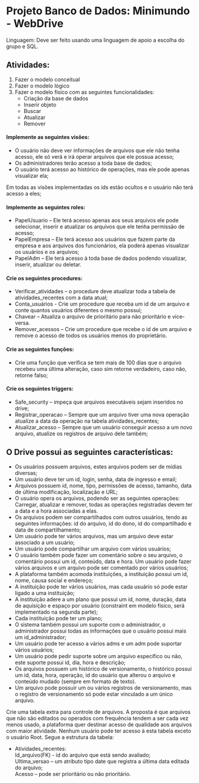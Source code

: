 # Projeto Banco de Dados: Minimundo - WebDrive
Linguagem: Deve ser feito usando uma linguagem de apoio a escolha do grupo e SQL. 
## Atividades:
1. Fazer o modelo conceitual  
2. Fazer o modelo lógico  
3. Fazer o modelo físico com as seguintes funcionalidades:  
    - Criação da base de dados  
    - Inserir objeto  
    - Buscar  
    - Atualizar  
    - Remover  

#### Implemente as seguintes visões:  
- O usuário não deve ver informações de arquivos que ele não tenha acesso, ele só verá e irá operar arquivos que ele possua acesso;  
- Os administradores terão acesso a toda base de dados;  
- O usuário terá acesso ao histórico de operações, mas ele pode apenas visualizar ela;  

Em todas as visões implementadas os ids estão ocultos e o usuário não terá acesso a eles;
#### Implemente as seguintes roles:  
- PapelUsuario – Ele terá acesso apenas aos seus arquivos ele pode selecionar, inserir e atualizar os arquivos que ele tenha permissão de acesso;  
- PapelEmpresa – Ele terá acesso aos usuários que fazem parte da empresa e aos arquivos dos funcionários, ela poderá apenas visualizar os usuários e os arquivos;  
- PapelAdm – Ele terá acesso à toda base de dados podendo visualizar, inserir, atualizar ou deletar.  
#### Crie os seguintes procedures:  
- Verificar_atividades – o procedure deve atualizar toda a tabela de atividades_recentes com a data atual;  
- Conta_usuários - Crie um procedure que receba um id de um arquivo e conte quantos  usuários diferentes o mesmo possui;  
- Chavear – Atualiza o arquivo de prioritário para não prioritário e vice-versa.  
- Remover_acessos – Crie um procedure que recebe o id de um arquivo e remove o acesso de todos os usuários menos do proprietário.  
#### Crie as seguintes funções: 
- Crie uma função que verifica se tem mais de 100 dias que o arquivo recebeu uma última alteração, caso sim retorne verdadeiro, caso não, retorne falso;  
#### Crie os seguintes triggers: 
- Safe_security – impeça que arquivos executáveis sejam inseridos no drive;  
- Registrar_operacao – Sempre que um arquivo tiver uma nova operação atualize a data da operação na tabela atividades_recentes;  
- Atualizar_acesso – Sempre que um usuário conseguir acesso a um novo arquivo, atualize os registros de arquivo dele também; 

## O Drive possui as seguintes características: 
- Os usuários possuem arquivos, estes arquivos podem ser de mídias diversas;   
- Um usuário deve ter um id, login, senha, data de ingresso e email;   
- Arquivos possuem id, nome, tipo, permissões de acesso, tamanho, data de última modificação, localização e URL;   
- O usuário opera os arquivos, podendo ser as seguintes operações: Carregar, atualizar e remover, todas as operações registradas devem ter a data e a hora associadas a elas.   
- Os arquivos podem ser compartilhados com outros usuários, tendo as seguintes informações: id do arquivo, id do dono, id do compartilhado e data de compartilhamento;   
- Um usuário pode ter vários arquivos, mas um arquivo deve estar associado a um usuário;   
- Um usuário pode compartilhar um arquivo com vários usuários;   
- O usuário também pode fazer um comentário sobre o seu arquivo, o comentário possui um id, 
conteúdo, data e hora. Um usuário pode fazer vários arquivos e um arquivo pode ser comentado por vários usuários;   
- A plataforma também acomoda instituições, a instituição possui um id, nome, causa social e 
endereço;   
- A instituição pode ter vários usuários, mas cada usuário só pode estar ligado a uma instituição;   
- A instituição adere a um plano que possui um id, nome, duração, data de aquisição e espaço por usuário (constraint em modelo físico, será implementado na segunda parte);  
- Cada instituição pode ter um plano;  
- O sistema também possui um suporte com o administrador, o administrador possui todas as informações que o usuário possui mais um id_administrador;   
- Um usuário pode ter acesso a vários adms e um adm pode suportar vários usuários;   
- Um usuário pode pedir suporte sobre um arquivo específico ou não, este suporte possui id, dia, hora e descrição;  
- Os arquivos possuem um histórico de versionamento, o histórico possui um id, data, hora, operação, id do usuário que alterou o arquivo e conteúdo mudado (sempre em formato de texto).  
- Um arquivo pode possuir um ou vários registros de versionamento, mas o registro de versionamento só pode estar vinculado a um único arquivo.

Crie uma tabela extra para controle de arquivos. A proposta é que arquivos que não são editados ou operados com frequência tendem a ser cada vez menos usado, a plataforma quer destinar acesso de qualidade aos arquivos com maior atividade. Nenhum usuário pode ter acesso à esta tabela exceto o usuário Root. Segue a estrutura da tabela:
- Atividades_recentes:  
Id_arquivo(FK) - id do arquivo que está sendo avaliado;  
Ultima_versao – um atributo tipo date que registra a última data editada do arquivo;  
Acesso – pode ser prioritário ou não prioritário.
